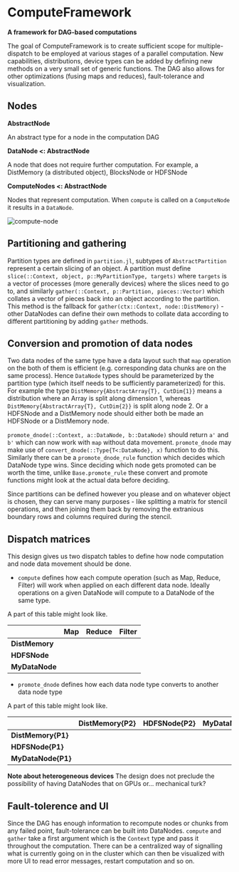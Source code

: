 # ComputeFramework

**A framework for DAG-based computations**

The goal of ComputeFramework is to create sufficient scope for multiple-dispatch to be employed at various stages of a parallel computation. New capabilities, distributions, device types can be added by defining new methods on a very small set of generic functions. The DAG also allows for other optimizations (fusing maps and reduces), fault-tolerance and visualization.

## Nodes

**AbstractNode**

An abstract type for a node in the computation DAG

**DataNode <: AbstractNode**

A node that does not require further computation. For example, a DistMemory (a distributed object), BlocksNode or HDFSNode

**ComputeNodes <: AbstractNode**

Nodes that represent computation. When `compute` is called on a `ComputeNode` it results in a `DataNode`.

![compute-node](https://cloud.githubusercontent.com/assets/25916/11553313/8e81ed32-99b3-11e5-96fc-adc37a5c11c1.png)

## Partitioning and gathering

Partition types are defined in `partition.jl`, subtypes of `AbstractPartition` represent a certain slicing of an object. A partition must define `slice(::Context, object, p::MyPartitionType, targets)` where `targets` is a vector of processes (more generally devices) where the slices need to go to, and similarly `gather(::Context, p::Partition, pieces::Vector)` which collates a vector of pieces back into an object according to the partition. This method is the fallback for `gather(ctx::Context, node::DistMemory)` - other DataNodes can define their own methods to collate data according to different partitioning by adding `gather` methods.

## Conversion and promotion of data nodes

Two data nodes of the same type have a data layout such that `map` operation on the both of them is efficient (e.g. corresponding data chunks are on the same process). Hence `DataNode` types should be parameterized by the partition type (which itself needs to be sufficiently parameterized) for this. For example the type `DistMemory{AbstractArray{T}, CutDim{1}}` means a distribution where an Array is split along dimension 1, whereas `DistMemory{AbstractArray{T}, CutDim{2}}` is split along node 2. Or a HDFSNode and a DistMemory node should either both be made an HDFSNode or a DistMemory node.

`promote_dnode(::Context, a::DataNode, b::DataNode)` should return `a'` and `b'` which can now work with `map` without data movement. `promote_dnode` may make use of `convert_dnode(::Type{T<:DataNode}, x)` function to do this. Similarly there can be a `promote_dnode_rule` function which decides which DataNode type wins. Since deciding which node gets promoted can be worth the time, unlike `Base.promote_rule` these convert and promote functions might look at the actual data before deciding.

Since partitions can be defined however you please and on whatever object is chosen, they can serve many purposes - like splitting a matrix for stencil operations, and then joining them back by removing the extranious boundary rows and columns required during the stencil.

## Dispatch matrices

This design gives us two dispatch tables to define how node computation and node data movement should be done.

* `compute` defines how each compute operation (such as Map, Reduce, Filter) will work when applied on each different data node. Ideally operations on a given DataNode will compute to a DataNode of the same type.

A part of this table might look like.

|                | Map     | Reduce | Filter |
| :------------- |:------- |:-------|--------|
| **DistMemory** |         |        |        |
| **HDFSNode**   |         |        |        |
| **MyDataNode** |         |        |        |

* `promote_dnode` defines how each data node type converts to another data node type

A part of this table might look like.

|                    | DistMemory{P2} | HDFSNode{P2} | MyDataNode{P2} |
| :------------------|:---------------|--------------|----------------|
| **DistMemory{P1}** |                |              |                |
| **HDFSNode{P1}**   |                |              |                |
| **MyDataNode{P1}** |                |              |                |

**Note about heterogeneous devices** The design does not preclude the possibility of having DataNodes that on GPUs or... mechanical turk?

## Fault-tolerence and UI

Since the DAG has enough information to recompute nodes or chunks from any failed point, fault-tolerance can be built into DataNodes. `compute` and `gather` take a first argument which is the `Context` type and pass it throughout the computation. There can be a centralized way of signalling what is currently going on in the cluster which can then be visualized with more UI to read error messages, restart computation and so on.
